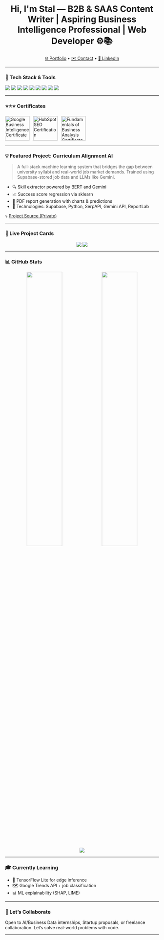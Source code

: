 <h1 align="center">Hi, I'm Stal — B2B & SAAS Content Writer | Aspiring Business Intelligence Professional | Web Developer ⚙️📚</h1>
<p align="center">
  <a href="https:www.stalfolio.com" target="_blank">🌐 Portfolio</a> • 
  <a href="mailto:dstalingrad@gmail.com">✉️ Contact</a> • 
  <a href="https://www.linkedin.com/in/stalingrad-dollosa-628b89267/">🔗 LinkedIn</a>
</p>

---

### 🔧 Tech Stack & Tools

<p>
  <!-- C++ -->
  <img src="https://img.shields.io/badge/C%2B%2B-00599C?style=for-the-badge&logo=c%2B%2B&logoColor=white"/>

  <!-- C -->
  <img src="https://img.shields.io/badge/C-A8B9CC?style=for-the-badge&logo=c&logoColor=white"/>

  <!-- C# -->
  <img src="https://img.shields.io/badge/C%23-68217A?style=for-the-badge&logo=c-sharp&logoColor=white"/>

  <!-- JavaScript -->
  <img src="https://img.shields.io/badge/JavaScript-F7DF1E?style=for-the-badge&logo=javascript&logoColor=black"/>

  <!-- SQL (PostgreSQL for branding) -->
  <img src="https://img.shields.io/badge/SQL-4169E1?style=for-the-badge&logo=postgresql&logoColor=white"/>

  <!-- PHP -->
  <img src="https://img.shields.io/badge/PHP-777BB4?style=for-the-badge&logo=php&logoColor=white"/>

  <!-- Flutter -->
  <img src="https://img.shields.io/badge/Flutter-02569B?style=for-the-badge&logo=flutter&logoColor=white"/>

  <!-- SERPAPI (no official badge, Google-style green) -->
  <img src="https://img.shields.io/badge/SERPAPI-34A853?style=for-the-badge&logo=google&logoColor=white"/>

  <!-- OpenAI API -->
  <img src="https://img.shields.io/badge/OpenAI_API-412991?style=for-the-badge&logo=openai&logoColor=white"/>
</p>

---

### ⭐⭐⭐ Certificates

<p>
  <!-- Google Business Intelligence (Credly badge) -->
  <a href="https://www.credly.com/badges/5b0d9c7e-eedd-4c6f-93c8-8946c2b94d7b/public_url" target="_blank">
    <img src="https://images.credly.com/size/340x340/images/f3c7c74e-e3d6-4cd7-86d6-6b6f386bee8e/image.png" alt="Google Business Intelligence Certificate" style="height: 80px; margin-right: 8px;" />
  </a>

  <!-- HubSpot SEO Certificate (official HubSpot logo) -->
  <a href="https://app-na2.hubspot.com/academy/achievements/ckmfh12z/en/1/stalingrad-dollosa/seo" target="_blank">
    <img src="https://academy.hubspot.com/hubfs/academy-certifications/seo-optimization-certification.svg" alt="HubSpot SEO Certification" style="height: 80px; margin-right: 8px;" />
  </a>

  <!-- Fundamentals of Business Analysis (Credly badge) -->
  <a href="https://www.credly.com/badges/5e12e645-8287-4274-81e2-04abb6a96004/linked_in_profile" target="_blank">
    <img src="https://images.credly.com/size/340x340/images/9781a2d0-9658-4145-8787-4c73f36ddcb3/image.png" alt="Fundamentals of Business Analysis Certificate" style="height: 80px;" />
  </a>
</p>

---

### 💡 Featured Project: Curriculum Alignment AI
> A full-stack machine learning system that bridges the gap between university syllabi and real-world job market demands. Trained using Supabase-stored job data and LLMs like Gemini.

- 🔍 Skill extractor powered by BERT and Gemini
- 📈 Success score regression via sklearn
- 📄 PDF report generation with charts & predictions
- 🔌 Technologies: Supabase, Python, SerpAPI, Gemini API, ReportLab

⤵️ [Project Source (Private)](https://github.com/stalzkie/curricalign-thesis)

---

### 🚀 Live Project Cards

<p align="center">
  <a href="https://github.com/stalzkie/stalfolio">
    <img align="center" src="https://github-readme-stats.vercel.app/api/pin/?username=stalzkie&repo=stalfolio&theme=radical" />
  </a>
  <a href="https://github.com/stalzkie/wheresmydorm">
    <img align="center" src="https://github-readme-stats.vercel.app/api/pin/?username=stalzkie&repo=wheresmydorm&theme=radical" />
  </a>
</p>

---

### 📊 GitHub Stats

<p align="center">
  <img src="https://github-readme-stats.vercel.app/api?username=stalzkie&show_icons=true&theme=tokyonight&hide_border=true" width="48%"/>
  <img src="https://streak-stats.demolab.com/?user=stalzkie&theme=tokyonight&hide_border=true" width="48%"/>
</p>

<p align="center">
  <img src="https://github-readme-activity-graph.vercel.app/graph?username=stalzkie&theme=rogue&hide_border=true" />
</p>

---

### 🎓 Currently Learning
- 🧠 TensorFlow Lite for edge inference
- 🗺️ Google Trends API + job classification
- 📊 ML explainability (SHAP, LIME)

---

### 🤝 Let’s Collaborate
Open to AI/Business Data internships, Startup proposals, or freelance collaboration. Let’s solve real-world problems with code.

---
